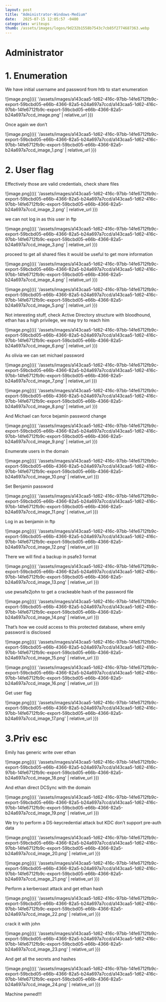 ```yaml
---
layout: post
title: "Administrator-Windows-Medium"
date:   2025-07-15 12:05:57 -0400
categories: writeups
thumb: /assets/images/logos/9d232b1558b7543c7cb85f2774687363.webp
---
```


# Administrator

# 1. Enumeration

We have initial username and password from htb to start enumeration 

![image.png]({{ '/assets/images/a143caa5-1d62-416c-97bb-14fe6712fb9c-export-59bcbd05-e66b-4366-82a5-b24a697a7ccd/a143caa5-1d62-416c-97bb-14fe6712fb9c-export-59bcbd05-e66b-4366-82a5-b24a697a7ccd_image.png' | relative_url }})

Once again we don’t 

![image.png]({{ '/assets/images/a143caa5-1d62-416c-97bb-14fe6712fb9c-export-59bcbd05-e66b-4366-82a5-b24a697a7ccd/a143caa5-1d62-416c-97bb-14fe6712fb9c-export-59bcbd05-e66b-4366-82a5-b24a697a7ccd_image_1.png' | relative_url }})

# 2. User flag

Effectively those are valid credentials, check share files

![image.png]({{ '/assets/images/a143caa5-1d62-416c-97bb-14fe6712fb9c-export-59bcbd05-e66b-4366-82a5-b24a697a7ccd/a143caa5-1d62-416c-97bb-14fe6712fb9c-export-59bcbd05-e66b-4366-82a5-b24a697a7ccd_image_2.png' | relative_url }})

we can not log in as this user in ftp

![image.png]({{ '/assets/images/a143caa5-1d62-416c-97bb-14fe6712fb9c-export-59bcbd05-e66b-4366-82a5-b24a697a7ccd/a143caa5-1d62-416c-97bb-14fe6712fb9c-export-59bcbd05-e66b-4366-82a5-b24a697a7ccd_image_3.png' | relative_url }})

proceed to get all shared files it would be useful to get more information 

![image.png]({{ '/assets/images/a143caa5-1d62-416c-97bb-14fe6712fb9c-export-59bcbd05-e66b-4366-82a5-b24a697a7ccd/a143caa5-1d62-416c-97bb-14fe6712fb9c-export-59bcbd05-e66b-4366-82a5-b24a697a7ccd_image_4.png' | relative_url }})

![image.png]({{ '/assets/images/a143caa5-1d62-416c-97bb-14fe6712fb9c-export-59bcbd05-e66b-4366-82a5-b24a697a7ccd/a143caa5-1d62-416c-97bb-14fe6712fb9c-export-59bcbd05-e66b-4366-82a5-b24a697a7ccd_image_5.png' | relative_url }})

Not interesting stuff, check Active Directory structure with bloodhound, ethan has a high privilege, we may try to reach him

![image.png]({{ '/assets/images/a143caa5-1d62-416c-97bb-14fe6712fb9c-export-59bcbd05-e66b-4366-82a5-b24a697a7ccd/a143caa5-1d62-416c-97bb-14fe6712fb9c-export-59bcbd05-e66b-4366-82a5-b24a697a7ccd_image_6.png' | relative_url }})

As olivia we can set michael password

![image.png]({{ '/assets/images/a143caa5-1d62-416c-97bb-14fe6712fb9c-export-59bcbd05-e66b-4366-82a5-b24a697a7ccd/a143caa5-1d62-416c-97bb-14fe6712fb9c-export-59bcbd05-e66b-4366-82a5-b24a697a7ccd_image_7.png' | relative_url }})

![image.png]({{ '/assets/images/a143caa5-1d62-416c-97bb-14fe6712fb9c-export-59bcbd05-e66b-4366-82a5-b24a697a7ccd/a143caa5-1d62-416c-97bb-14fe6712fb9c-export-59bcbd05-e66b-4366-82a5-b24a697a7ccd_image_8.png' | relative_url }})

And Michael can force bejamin password change 

![image.png]({{ '/assets/images/a143caa5-1d62-416c-97bb-14fe6712fb9c-export-59bcbd05-e66b-4366-82a5-b24a697a7ccd/a143caa5-1d62-416c-97bb-14fe6712fb9c-export-59bcbd05-e66b-4366-82a5-b24a697a7ccd_image_9.png' | relative_url }})

Enumerate users in the domain

![image.png]({{ '/assets/images/a143caa5-1d62-416c-97bb-14fe6712fb9c-export-59bcbd05-e66b-4366-82a5-b24a697a7ccd/a143caa5-1d62-416c-97bb-14fe6712fb9c-export-59bcbd05-e66b-4366-82a5-b24a697a7ccd_image_10.png' | relative_url }})

Set Benjamin password

![image.png]({{ '/assets/images/a143caa5-1d62-416c-97bb-14fe6712fb9c-export-59bcbd05-e66b-4366-82a5-b24a697a7ccd/a143caa5-1d62-416c-97bb-14fe6712fb9c-export-59bcbd05-e66b-4366-82a5-b24a697a7ccd_image_11.png' | relative_url }})

Log in as benjamin in ftp

![image.png]({{ '/assets/images/a143caa5-1d62-416c-97bb-14fe6712fb9c-export-59bcbd05-e66b-4366-82a5-b24a697a7ccd/a143caa5-1d62-416c-97bb-14fe6712fb9c-export-59bcbd05-e66b-4366-82a5-b24a697a7ccd_image_12.png' | relative_url }})

There we will find a backup in psafe3 format

![image.png]({{ '/assets/images/a143caa5-1d62-416c-97bb-14fe6712fb9c-export-59bcbd05-e66b-4366-82a5-b24a697a7ccd/a143caa5-1d62-416c-97bb-14fe6712fb9c-export-59bcbd05-e66b-4366-82a5-b24a697a7ccd_image_13.png' | relative_url }})

use pwsafe2john to get a crackeable hash of the password file

![image.png]({{ '/assets/images/a143caa5-1d62-416c-97bb-14fe6712fb9c-export-59bcbd05-e66b-4366-82a5-b24a697a7ccd/a143caa5-1d62-416c-97bb-14fe6712fb9c-export-59bcbd05-e66b-4366-82a5-b24a697a7ccd_image_14.png' | relative_url }})

That’s how we could access to this protected database, where emily password is disclosed

![image.png]({{ '/assets/images/a143caa5-1d62-416c-97bb-14fe6712fb9c-export-59bcbd05-e66b-4366-82a5-b24a697a7ccd/a143caa5-1d62-416c-97bb-14fe6712fb9c-export-59bcbd05-e66b-4366-82a5-b24a697a7ccd_image_15.png' | relative_url }})

![image.png]({{ '/assets/images/a143caa5-1d62-416c-97bb-14fe6712fb9c-export-59bcbd05-e66b-4366-82a5-b24a697a7ccd/a143caa5-1d62-416c-97bb-14fe6712fb9c-export-59bcbd05-e66b-4366-82a5-b24a697a7ccd_image_16.png' | relative_url }})

Get user flag

![image.png]({{ '/assets/images/a143caa5-1d62-416c-97bb-14fe6712fb9c-export-59bcbd05-e66b-4366-82a5-b24a697a7ccd/a143caa5-1d62-416c-97bb-14fe6712fb9c-export-59bcbd05-e66b-4366-82a5-b24a697a7ccd_image_17.png' | relative_url }})

# 3.Priv esc

Emily has generic write over ethan

![image.png]({{ '/assets/images/a143caa5-1d62-416c-97bb-14fe6712fb9c-export-59bcbd05-e66b-4366-82a5-b24a697a7ccd/a143caa5-1d62-416c-97bb-14fe6712fb9c-export-59bcbd05-e66b-4366-82a5-b24a697a7ccd_image_18.png' | relative_url }})

And ethan direct DCSync with the domain

![image.png]({{ '/assets/images/a143caa5-1d62-416c-97bb-14fe6712fb9c-export-59bcbd05-e66b-4366-82a5-b24a697a7ccd/a143caa5-1d62-416c-97bb-14fe6712fb9c-export-59bcbd05-e66b-4366-82a5-b24a697a7ccd_image_19.png' | relative_url }})

We try to perform a DS-keycredential attack but KDC don’t support pre-auth data

![image.png]({{ '/assets/images/a143caa5-1d62-416c-97bb-14fe6712fb9c-export-59bcbd05-e66b-4366-82a5-b24a697a7ccd/a143caa5-1d62-416c-97bb-14fe6712fb9c-export-59bcbd05-e66b-4366-82a5-b24a697a7ccd_image_20.png' | relative_url }})

![image.png]({{ '/assets/images/a143caa5-1d62-416c-97bb-14fe6712fb9c-export-59bcbd05-e66b-4366-82a5-b24a697a7ccd/a143caa5-1d62-416c-97bb-14fe6712fb9c-export-59bcbd05-e66b-4366-82a5-b24a697a7ccd_image_21.png' | relative_url }})

Perform a kerberoast attack and get ethan hash

![image.png]({{ '/assets/images/a143caa5-1d62-416c-97bb-14fe6712fb9c-export-59bcbd05-e66b-4366-82a5-b24a697a7ccd/a143caa5-1d62-416c-97bb-14fe6712fb9c-export-59bcbd05-e66b-4366-82a5-b24a697a7ccd_image_22.png' | relative_url }})

crack it with john

![image.png]({{ '/assets/images/a143caa5-1d62-416c-97bb-14fe6712fb9c-export-59bcbd05-e66b-4366-82a5-b24a697a7ccd/a143caa5-1d62-416c-97bb-14fe6712fb9c-export-59bcbd05-e66b-4366-82a5-b24a697a7ccd_image_23.png' | relative_url }})

And get all the secrets and hashes

![image.png]({{ '/assets/images/a143caa5-1d62-416c-97bb-14fe6712fb9c-export-59bcbd05-e66b-4366-82a5-b24a697a7ccd/a143caa5-1d62-416c-97bb-14fe6712fb9c-export-59bcbd05-e66b-4366-82a5-b24a697a7ccd_image_24.png' | relative_url }})

Machine pwned!!!
<script src="{{ '/assets/js/matrix-overlay.js' | relative_url }}"></script>
